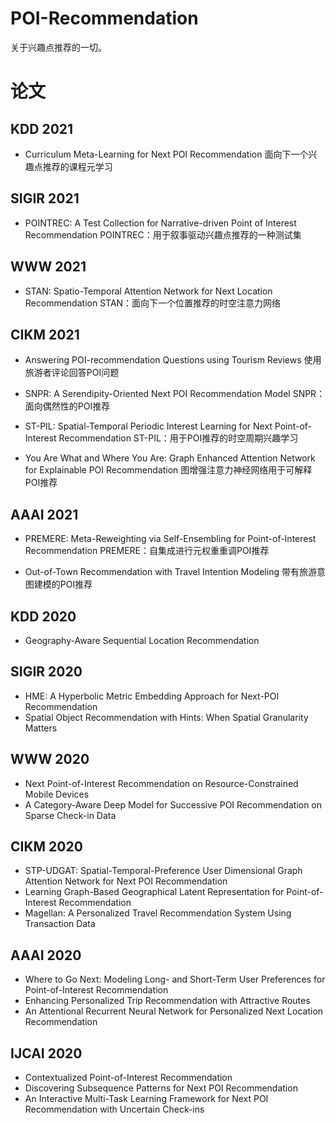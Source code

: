 # POI-Recommendation
关于兴趣点推荐的一切。

# 论文
## KDD 2021
- Curriculum Meta-Learning for Next POI Recommendation
面向下一个兴趣点推荐的课程元学习

## SIGIR 2021
- POINTREC: A Test Collection for Narrative-driven Point of Interest Recommendation
POINTREC：用于叙事驱动兴趣点推荐的一种测试集

## WWW 2021
- STAN: Spatio-Temporal Attention Network for Next Location Recommendation
STAN：面向下一个位置推荐的时空注意力网络

## CIKM 2021
- Answering POI-recommendation Questions using Tourism Reviews
使用旅游者评论回答POI问题

- SNPR: A Serendipity-Oriented Next POI Recommendation Model
SNPR：面向偶然性的POI推荐

- ST-PIL: Spatial-Temporal Periodic Interest Learning for Next Point-of-Interest Recommendation
ST-PIL：用于POI推荐的时空周期兴趣学习

- You Are What and Where You Are: Graph Enhanced Attention Network for Explainable POI Recommendation
图增强注意力神经网络用于可解释POI推荐

## AAAI 2021
- PREMERE: Meta-Reweighting via Self-Ensembling for Point-of-Interest Recommendation
PREMERE：自集成进行元权重重调POI推荐

- Out-of-Town Recommendation with Travel Intention Modeling
带有旅游意图建模的POI推荐

## KDD 2020
- Geography-Aware Sequential Location Recommendation

## SIGIR 2020
- HME: A Hyperbolic Metric Embedding Approach for Next-POI Recommendation
- Spatial Object Recommendation with Hints: When Spatial Granularity Matters

## WWW 2020
- Next Point-of-Interest Recommendation on Resource-Constrained Mobile Devices
- A Category-Aware Deep Model for Successive POI Recommendation on Sparse Check-in Data

## CIKM 2020
- STP-UDGAT: Spatial-Temporal-Preference User Dimensional Graph Attention Network for Next POI Recommendation
- Learning Graph-Based Geographical Latent Representation for Point-of-Interest Recommendation
- Magellan: A Personalized Travel Recommendation System Using Transaction Data

## AAAI 2020
- Where to Go Next: Modeling Long- and Short-Term User Preferences for Point-of-Interest Recommendation
- Enhancing Personalized Trip Recommendation with Attractive Routes
- An Attentional Recurrent Neural Network for Personalized Next Location Recommendation

## IJCAI 2020
- Contextualized Point-of-Interest Recommendation
- Discovering Subsequence Patterns for Next POI Recommendation
- An Interactive Multi-Task Learning Framework for Next POI Recommendation with Uncertain Check-ins
